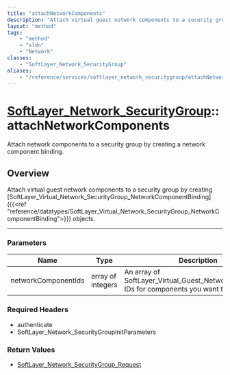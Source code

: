 ```yaml
---
title: "attachNetworkComponents"
description: "Attach virtual guest network components to a security group by creating [SoftLayer_Virtual_Network_SecurityGroup_Network... "
layout: "method"
tags:
    - "method"
    - "sldn"
    - "Network"
classes:
    - "SoftLayer_Network_SecurityGroup"
aliases:
    - "/reference/services/softlayer_network_securitygroup/attachNetworkComponents"
---
```

# [SoftLayer_Network_SecurityGroup](/reference/services/SoftLayer_Network_SecurityGroup)::attachNetworkComponents


Attach network components to a security group by creating a network component binding. 


## Overview 
Attach virtual guest network components to a security group by creating [SoftLayer_Virtual_Network_SecurityGroup_NetworkComponentBinding]({{<ref "reference/datatypes/SoftLayer_Virtual_Network_SecurityGroup_NetworkComponentBinding">}}) objects. 

-----

### Parameters 
|Name | Type | Description |
| --- | --- | --- |
|networkComponentIds| array of integers| An array of SoftLayer_Virtual_Guest_Network_Component IDs for components you want to attach|


### Required Headers
* authenticate
* SoftLayer_Network_SecurityGroupInitParameters


### Return Values
* <a href='/reference/datatypes/SoftLayer_Network_SecurityGroup_Request'>SoftLayer_Network_SecurityGroup_Request </a>




